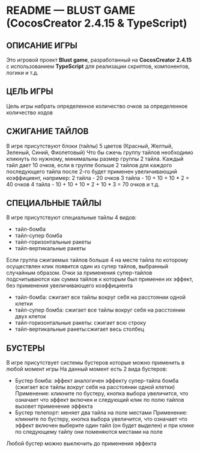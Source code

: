 
# README — BLUST GAME (CocosCreator 2.4.15 & TypeScript)

## ОПИСАНИЕ ИГРЫ

Это игровой проект **Blust game**, разработанный на **CocosCreator 2.4.15** с использованием **TypeScript** для реализации скриптов, компонентов, логики и т.д.

## ЦЕЛЬ ИГРЫ

Цель игры набрать определенное количество очков за определенное количество ходов 

## СЖИГАНИЕ ТАЙЛОВ

В игре присутствуют блоки (тайлы) 5 цветов (Красный, Желтый, Зеленый, Синий, Фиолетовый)
Что бы сжечь группу тайлов необходимо кликнуть по нужному, минимальны размер группы 2 тайла.
Каждый тайл дает 10 очков, если в группе больше 2 тайлов для каждого последующего тайла после 2-го будет применен увеличивающий коэффициент, например:
2 тайла - 20 очков
3 тайла - 10 + 10 + 10 * 2 = 40 очков
4 тайла - 10 + 10 + 10 * 2 + 10 * 3 = 70 очков
и т.д.

## СПЕЦИАЛЬНЫЕ ТАЙЛЫ
В игре присутствуют специальные тайлы 4 видов:
- тайл-бомба
- тайл-супер бомба
- тайл-горизонтальные ракеты
- тайл-вертикальные ракеты

Если группа сжигаемых тайлов больше 4 на месте тайла по которому осуществлен клик появится один из супер тайлов, выбранный случайным образом.
Очки за применения супер-тайлов подсчитываются как сумма тайлов к которым был применен их эффект, без применения увеличивающего коэффициента

- тайл-бомба: сжигает все тайлы вокруг себя на расстоянии одной клетки 
- тайл-супер бомба: сжигает все тайлы вокруг себя на расстоянии двух клеток
- тайл-горизонтальные ракеты: сжигает всю строку
- тайл-вертикальные ракеты:сжигает весь столбец


## БУСТЕРЫ
В игре присутствует системы бустеров которые можно применить в любой момент игры
На данный момент есть 2 вида бустеров:

- Бустер бомба: эффект аналогичен эффекту супер-тайла бомба (сжигает все тайлы вокруг себя на расстоянии одной клетки)
    Применение: кликните по бустеру, кнопка выбора увеличится, что означает что эффект включен и следующий клик по полю тайлов вызовет применение эффекта
- Бустер телепорт: меняет два тайла на поле местами 
     Применение: кликните по бустеру, кнопка выбора увеличится, что означает что эффект включен выберите один тайл (он будет выделен) и при клике по следующему тайлу они поменяются местами на поле

Любой бустер можно выключить до применения эффекта 